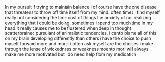 In my pursuit if trying to maintain balance i of course have the one disease that threatens to throw off time itself from my mind.
often times i find myself really not considering the time cost of things
the anxiety of not realizing everything that i could be doing, 
sometimes i spend too much time in my head
it really causes me to be flustered when deep in thought
scatterbrained
pursuiant of animalistic tendencies. 
i cantb blame all of this on my brain developing differently than others
i have the choice to push myself forward more and more. 
i often ask myself are the choices i make through the lense of wickedness or weakness
moento mori will always make me more motivated but i do need help from my medication 


